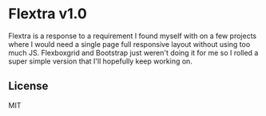 # Flextra v1.0
Flextra is a response to a requirement I found myself with on a few projects where I would need a single page full responsive layout without using too much JS. Flexboxgrid and Bootstrap just weren't doing it for me so I rolled a super simple version that I'll hopefully keep working on.

## License
MIT
